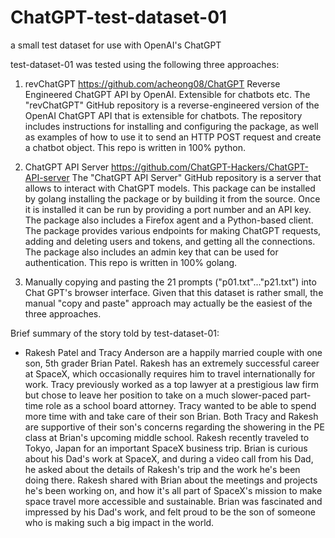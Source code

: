 # ChatGPT-test-dataset-01
a small test dataset for use with OpenAI's ChatGPT

test-dataset-01 was tested using the following three approaches:

1. revChatGPT
https://github.com/acheong08/ChatGPT
Reverse Engineered ChatGPT API by OpenAI. Extensible for chatbots etc.
The "revChatGPT" GitHub repository is a reverse-engineered version of the OpenAI ChatGPT API that is extensible for chatbots. The repository includes instructions for installing and configuring the package, as well as examples of how to use it to send an HTTP POST request and create a chatbot object. This repo is written in 100% python.

2. ChatGPT API Server
https://github.com/ChatGPT-Hackers/ChatGPT-API-server
The "ChatGPT API Server" GitHub repository is a server that allows to interact with ChatGPT models. This package can be installed by golang installing the package or by building it from the source. Once it is installed it can be run by providing a port number and an API key. The package also includes a Firefox agent and a Python-based client. The package provides various endpoints for making ChatGPT requests, adding and deleting users and tokens, and getting all the connections. The package also includes an admin key that can be used for authentication. This repo is written in 100% golang.

3. Manually copying and pasting the 21 prompts ("p01.txt"..."p21.txt") into Chat GPT's browser interface.  Given that this dataset is rather small, the manual "copy and paste" approach may actually be the easiest of the three approaches.

Brief summary of the story told by test-dataset-01:

* Rakesh Patel and Tracy Anderson are a happily married couple with one son, 5th grader Brian Patel. Rakesh has an extremely successful career at SpaceX, which occasionally requires him to travel internationally for work. Tracy previously worked as a top lawyer at a prestigious law firm but chose to leave her position to take on a much slower-paced part-time role as a school board attorney. Tracy wanted to be able to spend more time with and take care of their son Brian. Both Tracy and Rakesh are supportive of their son's concerns regarding the showering in the PE class at Brian's upcoming middle school. Rakesh recently traveled to Tokyo, Japan for an important SpaceX business trip. Brian is curious about his Dad's work at SpaceX, and during a video call from his Dad, he asked about the details of Rakesh's trip and the work he's been doing there. Rakesh shared with Brian about the meetings and projects he's been working on, and how it's all part of SpaceX's mission to make space travel more accessible and sustainable. Brian was fascinated and impressed by his Dad's work, and felt proud to be the son of someone who is making such a big impact in the world.
